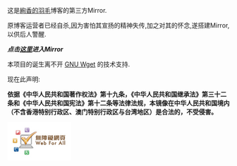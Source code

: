 这是[絢香的羽毛](https://oao.moe)博客的第三方Mirror.

原博客运营者已经自杀,因为害怕其宣扬的精神失传,加之对其的怀念,遂搭建Mirror,以供后人警醒.

***点击[这里](https://siyuanlau.github.io/oaomoemirror/oao.moe/index.html)进入Mirror***

本项目的诞生离不开 [GNU Wget](https://www.gnu.org/software/wget/) 的技术支持.

现在此声明:

**依据《中华人民共和国著作权法》第十九条，《中华人民共和国继承法》第三十二条和《中华人民共和国宪法》第十二条等法律法规，本镜像在中华人民共和国境内（不含香港特别行政区、澳门特别行政区与台湾地区）是合法的，不受侵害。**

<!-- Global site tag (gtag.js) - Google Analytics -->
<script async src="https://www.googletagmanager.com/gtag/js?id=UA-123917453-1"></script>
<script>window.dataLayer = window.dataLayer || []; function gtag(){dataLayer.push(arguments);} gtag('js', new Date()); gtag('config', 'UA-123917453-1');
</script>

![无障碍网页标识](wa_gold_s.jpg)
